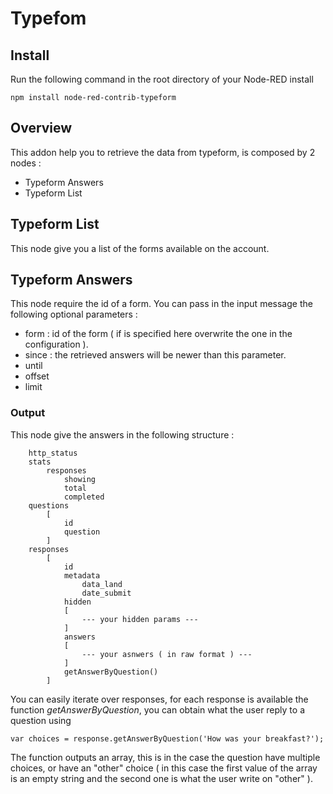 Typefom
========================


Install
-------

Run the following command in the root directory of your Node-RED install

    npm install node-red-contrib-typeform


Overview
-------

This addon help you to retrieve the data from typeform, is composed by 2 nodes :

- Typeform Answers
- Typeform List

## Typeform List

This node give you a list of the forms available on the account.

## Typeform Answers

This node require the id of a form.
You can pass in the input message the following optional parameters :
- form : id of the form ( if is specified here overwrite the one in the configuration ).
- since : the retrieved answers will be newer than this parameter.
- until
- offset
- limit

### Output

This node give the answers in the following structure :

```
	http_status
	stats
		responses
			showing
			total
			completed
	questions
		[
			id
			question
		]
	responses
		[
			id
			metadata
				data_land
				date_submit
			hidden
			[
				--- your hidden params ---
			]
			answers
			[
				--- your asnwers ( in raw format ) ---
			]
			getAnswerByQuestion()
		]
```

You can easily iterate over responses, for each response is available the function *getAnswerByQuestion*, you can obtain what the user reply to a question using

```
var choices = response.getAnswerByQuestion('How was your breakfast?');
```

The function outputs an array, this is in the case the question have multiple choices, or have an "other" choice ( in this case the first value of the array is an empty string and the second one is what the user write on "other" ).
